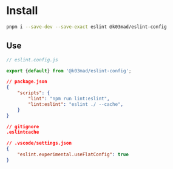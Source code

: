 # Install

```bash
pnpm i --save-dev --save-exact eslint @k03mad/eslint-config
```

## Use

```js
// eslint.config.js

export {default} from '@k03mad/eslint-config';
```

```json
// package.json
{
    "scripts": {
        "lint": "npm run lint:eslint",
        "lint:eslint": "eslint ./ --cache",
    }
}
```

```json
// gitignore
.eslintcache
```

```json
// .vscode/settings.json
{
    "eslint.experimental.useFlatConfig": true
}
```
